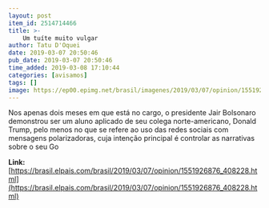```yaml
---
layout: post
item_id: 2514714466
title: >-
    Um tuíte muito vulgar
author: Tatu D'Oquei
date: 2019-03-07 20:50:46
pub_date: 2019-03-07 20:50:46
time_added: 2019-03-08 17:10:44
categories: [avisamos]
tags: []
image: https://ep00.epimg.net/brasil/imagenes/2019/03/07/opinion/1551926876_408228_1551927012_rrss_normal.jpg
---
```


Nos apenas dois meses em que está no cargo, o presidente Jair Bolsonaro demonstrou ser um aluno aplicado de seu colega norte-americano, Donald Trump, pelo menos no que se refere ao uso das redes sociais com mensagens polarizadoras, cuja intenção principal é controlar as narrativas sobre o seu Go

**Link:** [https://brasil.elpais.com/brasil/2019/03/07/opinion/1551926876_408228.html](https://brasil.elpais.com/brasil/2019/03/07/opinion/1551926876_408228.html)

